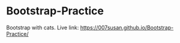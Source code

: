 # Bootstrap-Practice

Bootstrap with cats. Live link: https://007susan.github.io/Bootstrap-Practice/
